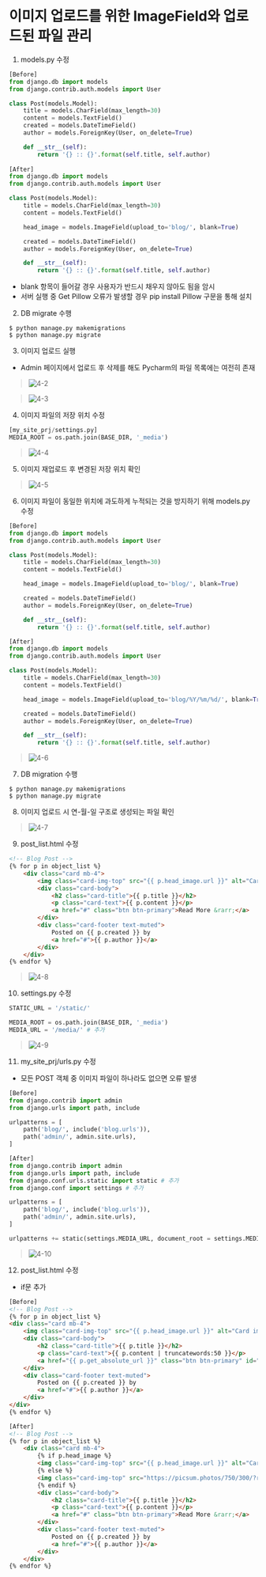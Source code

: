 # 이미지 업로드를 위한 ImageField와 업로드된 파일 관리  
1. models.py 수정  
~~~python
[Before]
from django.db import models
from django.contrib.auth.models import User

class Post(models.Model):
    title = models.CharField(max_length=30)
    content = models.TextField()
    created = models.DateTimeField()
    author = models.ForeignKey(User, on_delete=True)

    def __str__(self):
        return '{} :: {}'.format(self.title, self.author)
        
[After]
from django.db import models
from django.contrib.auth.models import User

class Post(models.Model):
    title = models.CharField(max_length=30)
    content = models.TextField()

    head_image = models.ImageField(upload_to='blog/', blank=True)

    created = models.DateTimeField()
    author = models.ForeignKey(User, on_delete=True)

    def __str__(self):
        return '{} :: {}'.format(self.title, self.author)
~~~
- blank 항목이 들어갈 경우 사용자가 반드시 채우지 않아도 됨을 암시  
- 서버 실행 중 Get Pillow 오류가 발생할 경우 pip install Pillow 구문을 통해 설치  

2. DB migrate 수행  
~~~
$ python manage.py makemigrations
$ python manage.py migrate
~~~

3. 이미지 업로드 실행  
- Admin 페이지에서 업로드 후 삭제를 해도 Pycharm의 파일 목록에는 여전히 존재  
> ![4-2](https://user-images.githubusercontent.com/48504392/79464364-f0831a80-8034-11ea-9078-d45adfbcb433.png)  

> ![4-3](https://user-images.githubusercontent.com/48504392/79464368-f1b44780-8034-11ea-9de5-3a317a71e4ec.png)  

4. 이미지 파일의 저장 위치 수정  
~~~python
[my_site_prj/settings.py]
MEDIA_ROOT = os.path.join(BASE_DIR, '_media')
~~~
> ![4-4](https://user-images.githubusercontent.com/48504392/79464370-f24cde00-8034-11ea-93ca-9615e457f3b5.png)  

5. 이미지 재업로드 후 변경된 저장 위치 확인  
> ![4-5](https://user-images.githubusercontent.com/48504392/79464372-f24cde00-8034-11ea-86d3-33bfed72368a.png)  

6. 이미지 파일이 동일한 위치에 과도하게 누적되는 것을 방지하기 위해 models.py 수정  
~~~python
[Before]
from django.db import models
from django.contrib.auth.models import User

class Post(models.Model):
    title = models.CharField(max_length=30)
    content = models.TextField()

    head_image = models.ImageField(upload_to='blog/', blank=True)

    created = models.DateTimeField()
    author = models.ForeignKey(User, on_delete=True)

    def __str__(self):
        return '{} :: {}'.format(self.title, self.author)

[After]
from django.db import models
from django.contrib.auth.models import User

class Post(models.Model):
    title = models.CharField(max_length=30)
    content = models.TextField()

    head_image = models.ImageField(upload_to='blog/%Y/%m/%d/', blank=True) # 

    created = models.DateTimeField()
    author = models.ForeignKey(User, on_delete=True)

    def __str__(self):
        return '{} :: {}'.format(self.title, self.author)
~~~
> ![4-6](https://user-images.githubusercontent.com/48504392/79464377-f2e57480-8034-11ea-9c7d-1c2fc7102983.png)  

7. DB migration 수행  
~~~
$ python manage.py makemigrations
$ python manage.py migrate
~~~

8. 이미지 업로드 시 연-월-일 구조로 생성되는 파일 확인  
> ![4-7](https://user-images.githubusercontent.com/48504392/79464382-f37e0b00-8034-11ea-98da-5969cf8ce851.png)  

9. post_list.html 수정  
~~~html
<!-- Blog Post -->
{% for p in object_list %}
    <div class="card mb-4">
        <img class="card-img-top" src="{{ p.head_image.url }}" alt="Card image cap"> <!-- 수정 -->
        <div class="card-body">
            <h2 class="card-title">{{ p.title }}</h2>
            <p class="card-text">{{ p.content }}</p>
            <a href="#" class="btn btn-primary">Read More &rarr;</a>
        </div>
        <div class="card-footer text-muted">
            Posted on {{ p.created }} by
            <a href="#">{{ p.author }}</a>
        </div>
    </div>
{% endfor %}
~~~
> ![4-8](https://user-images.githubusercontent.com/48504392/79464384-f416a180-8034-11ea-9036-42303d23b3dc.png)  

10. settings.py 수정  
~~~python
STATIC_URL = '/static/'

MEDIA_ROOT = os.path.join(BASE_DIR, '_media')
MEDIA_URL = '/media/' # 추가
~~~
> ![4-9](https://user-images.githubusercontent.com/48504392/79464386-f4af3800-8034-11ea-8fe5-9e68cedeb3a6.png)  

11. my_site_prj/urls.py 수정  
- 모든 POST 객체 중 이미지 파일이 하나라도 없으면 오류 발생    
~~~python
[Before]
from django.contrib import admin
from django.urls import path, include

urlpatterns = [
    path('blog/', include('blog.urls')),
    path('admin/', admin.site.urls),
]

[After]
from django.contrib import admin
from django.urls import path, include
from django.conf.urls.static import static # 추가
from django.conf import settings # 추가

urlpatterns = [
    path('blog/', include('blog.urls')),
    path('admin/', admin.site.urls),
]

urlpatterns += static(settings.MEDIA_URL, document_root = settings.MEDIA_ROOT) # 추가
~~~
> ![4-10](https://user-images.githubusercontent.com/48504392/79464388-f4af3800-8034-11ea-8532-27d8ea24283f.png)  

12. post_list.html 수정  
- if문 추가  
~~~html
[Before]
<!-- Blog Post -->
{% for p in object_list %}
<div class="card mb-4">
    <img class="card-img-top" src="{{ p.head_image.url }}" alt="Card image cap">
    <div class="card-body">
        <h2 class="card-title">{{ p.title }}</h2>
        <p class="card-text">{{ p.content | truncatewords:50 }}</p>
        <a href="{{ p.get_absolute_url }}" class="btn btn-primary" id="read-more-post-{{ p.pk }}">Read More &rarr;</a>
    </div>
    <div class="card-footer text-muted">
        Posted on {{ p.created }} by
        <a href="#">{{ p.author }}</a>
    </div>
</div>
{% endfor %}

[After]
<!-- Blog Post -->
{% for p in object_list %}
    <div class="card mb-4">
        {% if p.head_image %}                                                                       <!-- 추가 -->
        <img class="card-img-top" src="{{ p.head_image.url }}" alt="Card image cap">
        {% else %}                                                                                  <!-- 추가 -->
        <img class="card-img-top" src="https://picsum.photos/750/300/?random" alt="Card image cap"> <!-- 추가 -->
        {% endif %}                                                                                 <!-- 추가 -->
        <div class="card-body">
            <h2 class="card-title">{{ p.title }}</h2>
            <p class="card-text">{{ p.content }}</p>
            <a href="#" class="btn btn-primary">Read More &rarr;</a>
        </div>
        <div class="card-footer text-muted">
            Posted on {{ p.created }} by
            <a href="#">{{ p.author }}</a>
        </div>
    </div>
{% endfor %}
~~~
